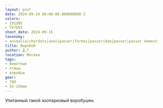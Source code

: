 ```yaml
---
layout: post
date: 2024-09-24 00:00:00.000000000 Z
colors:
- 191d05
- 7b7b97
shoot_date: 2024-09-15
taxonomy:
- animalia|chordata|aves|passeriformes|passeridae|passer|passer domesticus
title: Воробей
author: Д.Г.
location: Москва
tags:
- животные
- птицы
- воробьи
gear:
- 70D
- 55-250mm
---
```

Упитанный такой зоопарковый воробушек.

